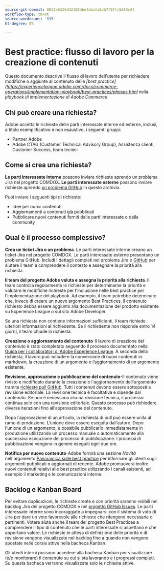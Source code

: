 ```yaml
---
source-git-commit: 8013e6339d42108dbefbbafa5db7f9ffc5288c4f
workflow-type: tm+mt
source-wordcount: '595'
ht-degree: 0%

---
```

# Best practice: flusso di lavoro per la creazione di contenuti

Questo documento descrive il flusso di lavoro dell&#39;utente per richiedere modifiche o aggiunte al contenuto delle *[best practice](https://experienceleague.adobe.com/docs/commerce-operations/implementation-playbook/best-practices/phases.html* nella *playbook di implementazione di Adobe Commerce*.

## Chi può creare una richiesta?

Adobe accetta le richieste delle parti interessate interne ed esterne, inclusi, a titolo esemplificativo e non esaustivo, i seguenti gruppi:

- Partner Adobe
- Adobe CTAG (Customer Technical Advisory Group), Assistenza clienti, Customer Success, team tecnici

## Come si crea una richiesta?

**Le parti interessate interne** possono inviare richieste aprendo un problema Jira nel progetto COMDOX. **Le parti interessate esterne** possono inviare richieste aprendo [un problema GitHub](https://github.com/AdobeDocs/commerce-operations.en/issues/new/choose) in questo archivio.

Puoi inviare i seguenti tipi di richieste:

- Idee per nuovi contenuti
- Aggiornamenti a contenuti già pubblicati
- Pubblicare nuovi contenuti forniti dalle parti interessate o dalla community

## Qual è il processo complessivo?


**Crea un ticket Jira o un problema**. Le parti interessate interne creano un ticket Jira nel progetto COMDOX. Le parti interessate esterne presentano un problema GitHub. Includi i dettagli completi nel problema Jira o [GitHub](https://github.com/AdobeDocs/commerce-operations.en/issues/new/choose) per aiutare il team a comprendere il contesto e assegnare la priorità alla richiesta.

**Il team del progetto Adobe valuta e assegna la priorità alla richiesta**. Il team controlla regolarmente le richieste per determinarne la priorità e valutare le modifiche richieste per l&#39;inclusione nelle best practice per l&#39;implementazione del playbook. Ad esempio, il team potrebbe determinare che, invece di creare un nuovo argomento Best Practices, il contenuto richiesto debba essere aggiunto alla documentazione del prodotto esistente su Experience League o sul sito Adobe Developer.

Se una richiesta non contiene informazioni sufficienti, il team richiede ulteriori informazioni al richiedente. Se il richiedente non risponde entro 14 giorni, il team chiude la richiesta.

**Creazione o aggiornamento del contenuto**-Il lavoro di creazione del contenuto è stato completato seguendo il processo documentato nella [Guida per i collaboratori di Adobe Experience League](https://experienceleague.adobe.com/docs/contributor/contributor-guide/introduction.html). A seconda della richiesta, il lavoro può includere la conversione di nuovi contenuti in markdown, la creazione di un argomento o l’aggiornamento di un argomento esistente.

**Revisione, approvazione e pubblicazione del contenuto**-Il contenuto viene rivisto e modificato durante la creazione o l&#39;aggiornamento dell&#39;argomento tramite [richieste pull GitHub](https://experienceleague.adobe.com/docs/contributor/contributor-guide/setup/git-fundamentals.html?lang=en#pull-requests). Tutti i contenuti devono essere sottoposti a revisione editoriale. La revisione tecnica è facoltativa e dipende dal contenuto. Se non è necessaria alcuna revisione tecnica, il processo continua solo con una revisione editoriale. Questo processo può richiedere diverse iterazioni fino all’approvazione del contenuto.

Dopo l’approvazione di un articolo, la richiesta di pull può essere unita al ramo di produzione. L’unione deve essere eseguita dall’autore. Dopo l&#39;unione di un argomento, è possibile pubblicarlo immediatamente in produzione utilizzando un processo manuale o automaticamente alla successiva esecuzione del processo di pubblicazione. I processi di pubblicazione vengono in genere eseguiti ogni due ore.

**Notifica per nuovo contenuto**-Adobe fornirà una sezione *Novità* nell&#39;argomento [Panoramica sulle best practice](https://experienceleague.adobe.com/docs/commerce-operations/implementation-playbook/best-practices/phases.html?lang=en) per informare gli utenti sugli argomenti pubblicati o aggiornati di recente. Adobe promuoverà inoltre nuovi contenuti relativi alle best practice utilizzando i canali esistenti, ad esempio il marketing e le comunicazioni interne.

## Backlog e Kanban Board

Per evitare duplicazioni, le richieste create e con priorità saranno visibili nel backlog Jira del progetto COMDOX e nel [progetto GitHub Issues](https://github.com/orgs/AdobeDocs/projects/6/views/1). Le parti interessate interne sono incoraggiate a impegnarsi con il sistema di voto di Jira per dare un voto favorevole alle richieste che ritengono necessarie o pertinenti. Votare aiuta anche il team del progetto Best Practices a comprendere il tipo di contenuto che le parti interessate si aspettano e che apportano valore. Le richieste in attesa di definizione delle priorità e di revisione vengono visualizzate nel backlog fino a quando non vengono spostate nelle corsie attive nella bacheca Kanban.

Gli utenti interni possono accedere alla bacheca Kanban per visualizzare (e/o monitorare) il contenuto su cui si sta lavorando e i progressi compiuti. Su questa bacheca verranno visualizzate solo le richieste attive.
